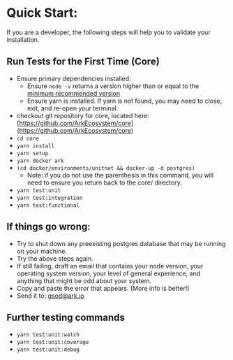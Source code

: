 # Quick Start: 

If you are a developer, the following steps will help you to validate your installation.

## Run Tests for the First Time (Core)

* Ensure primary dependencies installed:
  * Ensure `node -v` returns a version higher than or equal to the [minimum recommended version](https://github.com/ArkEcosystem/core/blob/master/.nvmrc)
  * Ensure yarn is installed. If yarn is not found, you may need to close, exit, and re-open your terminal.
* checkout git repository for core, located here: [https://github.com/ArkEcosystem/core](https://github.com/ArkEcosystem/core)
* `cd core`
* `yarn install`
* `yarn setup`
* `yarn docker ark`
* `(cd docker/environments/unitnet && docker-up -d postgres)`
  * Note: if you do not use the parenthesis in this command, you will need to ensure you return back to the core/ directory. 
* `yarn test:unit`
* `yarn test:integration`
* `yarn test:functional`

## If things go wrong:

* Try to shut down any preexisting postgres database that may be running on your machine.
* Try the above steps again.
* If still failing, draft an email that contains your node version, your operating system version, your level of general experience, and anything that might be odd about your system.
* Copy and paste the error that appears. (More info is better!)
* Send it to: gsod@ark.io 

## Further testing commands

* `yarn test:unit:watch`
* `yarn test:unit:coverage`
* `yarn test:unit:debug`

